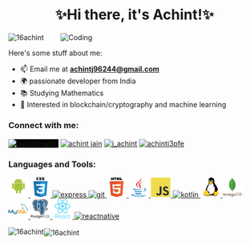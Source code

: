 <h1 align="center">✨Hi there, it's Achint!✨</h1>

<img
  align="right"
  alt="Coding"
  width="400"
  src="https://www.snexplores.org/wp-content/uploads/2023/02/1030_ChatGPT_feat.gif"
/>

<p align="left">
  <img
    src="https://komarev.com/ghpvc/?username=16achint&label=Profile%20views&color=0e75b6&style=flat"
    alt="16achint"
  />
</p>

Here's some stuff about me: <br />
- 📫 Email me at **achintj96244@gmail.com** <br />
- 🌍 passionate developer from India <br />
- 📚 Studying Mathematics <br />
- 🌱 Interested in blockchain/cryptography and machine learning <br />

<h3 align="left">Connect with me:</h3>
<p align="left">
  <a href="https://twitter.com/gucchiman11" target="blank"
    ><img
      align="center"
      src="https://upload.wikimedia.org/wikipedia/commons/5/57/X_logo_2023_%28white%29.png"
      alt="gucchiman11"
      height="30"
      width="27"
      style="background-color: black"
  /></a>
  <a
    href="https://www.linkedin.com/in/achint-jain-a521b9213/?_l=en_US"
    target="blank"
    ><img
      align="center"
      src="https://cdn.worldvectorlogo.com/logos/linkedin-icon-2.svg"
      alt="achint jain"
      height="30"
      width="40"
  /></a>
  <a href="https://instagram.com/j_achint" target="blank"
    ><img
      align="center"
      src="https://cdn2.iconfinder.com/data/icons/social-media-2285/512/1_Instagram_colored_svg_1-1024.png"
      alt="j_achint"
      height="30"
      width="30"
  /></a>
  <a href="https://auth.geeksforgeeks.org/user/achintj3pfe" target="blank"
    ><img
      align="center"
      src="https://upload.wikimedia.org/wikipedia/commons/4/43/GeeksforGeeks.svg"
      alt="achintj3pfe"
      height="30"
      width="40"
  /></a>
</p>

<h3 align="left">Languages and Tools:</h3>
<a href="https://developer.android.com" target="_blank" rel="noreferrer"> <img src="https://raw.githubusercontent.com/devicons/devicon/master/icons/android/android-original-wordmark.svg" alt="android" width="40" height="40"/> </a> <a href="https://www.w3schools.com/css/" target="_blank" rel="noreferrer"> <img src="https://raw.githubusercontent.com/devicons/devicon/master/icons/css3/css3-original-wordmark.svg" alt="css3" width="40" height="40"/> </a> <a href="https://expressjs.com" target="_blank" rel="noreferrer"> <img src="[https://raw.githubusercontent.com/devicons/devicon/master/icons/express/express-original-wordmark.svg](https://upload.wikimedia.org/wikipedia/commons/6/64/Expressjs.png)" alt="express" width="40" height="40"/> </a> <a href="https://git-scm.com/" target="_blank" rel="noreferrer"> <img src="https://www.vectorlogo.zone/logos/git-scm/git-scm-icon.svg" alt="git" width="40" height="40"/> </a> <a href="https://www.w3.org/html/" target="_blank" rel="noreferrer"> <img src="https://raw.githubusercontent.com/devicons/devicon/master/icons/html5/html5-original-wordmark.svg" alt="html5" width="40" height="40"/> </a> <a href="https://www.java.com" target="_blank" rel="noreferrer"> <img src="https://raw.githubusercontent.com/devicons/devicon/master/icons/java/java-original.svg" alt="java" width="40" height="40"/> </a> <a href="https://developer.mozilla.org/en-US/docs/Web/JavaScript" target="_blank" rel="noreferrer"> <img src="https://raw.githubusercontent.com/devicons/devicon/master/icons/javascript/javascript-original.svg" alt="javascript" width="40" height="40"/> </a> <a href="https://kotlinlang.org" target="_blank" rel="noreferrer"> <img src="https://www.vectorlogo.zone/logos/kotlinlang/kotlinlang-icon.svg" alt="kotlin" width="40" height="40"/> </a> <a href="https://www.linux.org/" target="_blank" rel="noreferrer"> <img src="https://raw.githubusercontent.com/devicons/devicon/master/icons/linux/linux-original.svg" alt="linux" width="40" height="40"/> </a> <a href="https://www.mongodb.com/" target="_blank" rel="noreferrer"> <img src="https://raw.githubusercontent.com/devicons/devicon/master/icons/mongodb/mongodb-original-wordmark.svg" alt="mongodb" width="40" height="40"/> </a> <a href="https://www.mysql.com/" target="_blank" rel="noreferrer"> <img src="https://raw.githubusercontent.com/devicons/devicon/master/icons/mysql/mysql-original-wordmark.svg" alt="mysql" width="40" height="40"/> </a> <a href="https://www.postgresql.org" target="_blank" rel="noreferrer"> <img src="https://raw.githubusercontent.com/devicons/devicon/master/icons/postgresql/postgresql-original-wordmark.svg" alt="postgresql" width="40" height="40"/> </a> <a href="https://reactjs.org/" target="_blank" rel="noreferrer"> <img src="https://raw.githubusercontent.com/devicons/devicon/master/icons/react/react-original-wordmark.svg" alt="react" width="40" height="40"/> </a> <a href="https://reactnative.dev/" target="_blank" rel="noreferrer"> <img src="https://reactnative.dev/img/header_logo.svg" alt="reactnative" width="40" height="40"/> </a> </p>


<p>
  <img
    align="left"
    src="https://github-readme-stats.vercel.app/api/top-langs?username=16achint&show_icons=true&locale=en&layout=compact"
    alt="16achint"
  />
</p>

<p>
  <img
    align="center"
    height="165px"
    src="https://github-readme-streak-stats.herokuapp.com/?user=16achint&"
    alt="16achint"
  />
</p>
